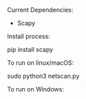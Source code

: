 Current Dependencies:
- Scapy


Install process:

  pip install scapy



To run on linux/macOS:

  sudo python3 netscan.py

To run on Windows:
  
